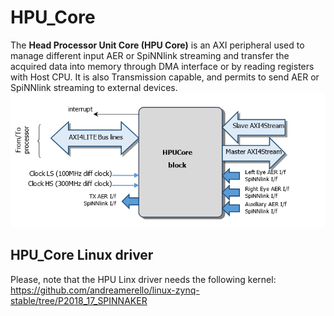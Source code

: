 # HPU_Core
The **Head Processor Unit Core (HPU Core)** is an AXI peripheral used to manage different input AER or SpiNNlink streaming and transfer the acquired data into memory through DMA interface or by reading registers with Host CPU.
It is also Transmission capable, and permits to send AER or SpiNNlink streaming to external devices.
![alt text](https://github.com/event-driven-robotics/HPU_Core/blob/master/doc/HPU_module.PNG)

## HPU_Core Linux driver
Please, note that the HPU Linx driver needs the following kernel: https://github.com/andreamerello/linux-zynq-stable/tree/P2018_17_SPINNAKER
